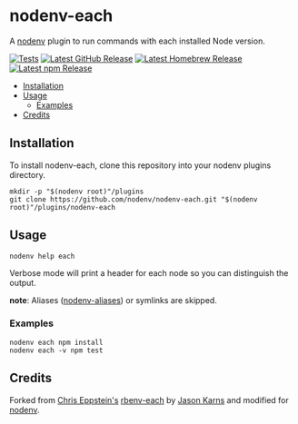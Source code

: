 # nodenv-each

A [nodenv][] plugin to run commands with each installed Node version.

[![Tests](https://img.shields.io/github/actions/workflow/status/nodenv/nodenv-each/test.yml?label=tests&logo=github)](https://github.com/nodenv/nodenv-each/actions/workflows/test.yml)
[![Latest GitHub Release](https://img.shields.io/github/v/release/nodenv/nodenv-each?label=github&logo=github&sort=semver)](https://github.com/nodenv/nodenv-each/releases/latest)
[![Latest Homebrew Release](<https://img.shields.io/badge/dynamic/regex?label=homebrew-nodenv&logo=homebrew&logoColor=white&url=https%3A%2F%2Fraw.githubusercontent.com%2Fnodenv%2Fhomebrew-nodenv%2Frefs%2Fheads%2Fmain%2FFormula%2Fnodenv-each.rb&search=archive%2Frefs%2Ftags%2Fv(%3F%3Cversion%3E%5Cd%2B.*).tar.gz&replace=v%24%3Cversion%3E>)](https://github.com/nodenv/homebrew-nodenv/blob/main/Formula/nodenv-each.rb)
[![Latest npm Release](https://img.shields.io/npm/v/@nodenv/nodenv-each?logo=npm&logoColor=white)](https://www.npmjs.com/package/@nodenv/nodenv-each/v/latest)

<!-- toc -->

- [Installation](#installation)
- [Usage](#usage)
  - [Examples](#examples)
- [Credits](#credits)

<!-- tocstop -->

## Installation

To install nodenv-each, clone this repository into your nodenv plugins directory.

```console
mkdir -p "$(nodenv root)"/plugins
git clone https://github.com/nodenv/nodenv-each.git "$(nodenv root)"/plugins/nodenv-each
```

## Usage

```console
nodenv help each
```

Verbose mode will print a header for each node so you can distinguish
the output.

**note**: Aliases ([nodenv-aliases][]) or symlinks are skipped.

### Examples

```console
nodenv each npm install
nodenv each -v npm test
```

## Credits

Forked from [Chris Eppstein's](https://github.com/chriseppstein)
[rbenv-each](https://github.com/rbenv/rbenv-each)
by [Jason Karns](https://github.com/jasonkarns)
and modified for [nodenv](https://github.com/nodenv/nodenv).

[nodenv]: https://github.com/nodenv/nodenv
[nodenv-aliases]: https://github.com/nodenv/nodenv-aliases

